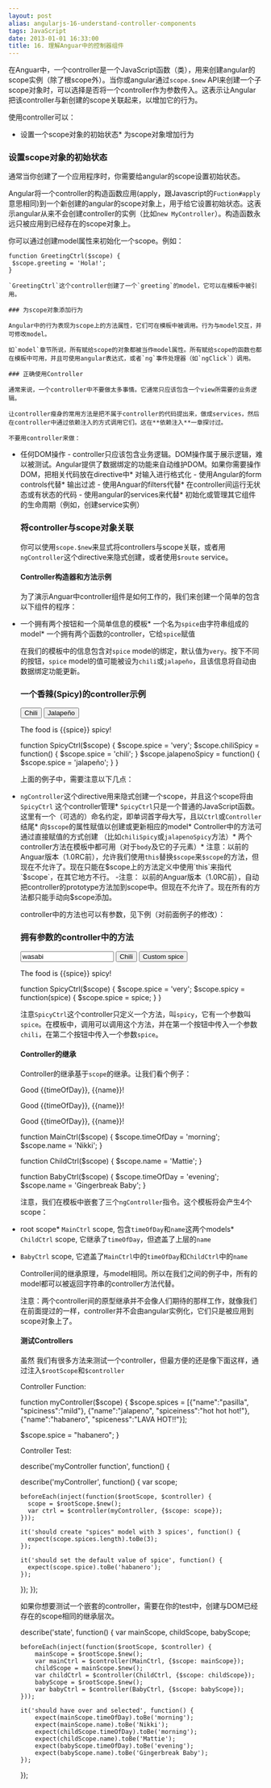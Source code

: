 ```yaml
---
layout: post
alias: angularjs-16-understand-controller-components
tags: JavaScript
date: 2013-01-01 16:33:00
title: 16. 理解Anguar中的控制器组件
---
```


在Anguar中，一个controller是一个JavaScript函数（类），用来创建angular的scope实例（除了根scope外）。当你或angular通过`scope.$new` API来创建一个子scope对象时，可以选择是否将一个controller作为参数传入。这表示让Angular把该controller与新创建的scope关联起来，以增加它的行为。

使用controller可以：

*   设置一个scope对象的初始状态*   为scope对象增加行为

### 设置scope对象的初始状态

通常当你创建了一个应用程序时，你需要给angular的scope设置初始状态。

Angular将一个controller的构造函数应用(apply，跟Javascript的`Fuction#apply`意思相同)到一个新创建的angular的scope对象上，用于给它设置初始状态。这表示angular从来不会创建controller的实例（比如`new MyController`）。构造函数永远只被应用到已经存在的scope对象上。

你可以通过创建model属性来初始化一个scope。例如：

    function GreetingCtrl($scope) {
     $scope.greeting = 'Hola!';
    }

    `GreetingCtrl`这个controller创建了一个`greeting`的model，它可以在模板中被引用。

    ### 为scope对象添加行为

    Angular中的行为表现为scope上的方法属性，它们可在模板中被调用。行为与model交互，并可修改model。

    如`model`章节所说，所有赋给scope的对象都被当作model属性。所有赋给scope的函数也都在模板中可用，并且可使用angular表达式，或者`ng`事件处理器（如`ngClick`）调用。

    ### 正确使用Controller

    通常来说，一个controller中不要做太多事情。它通常只应该包含一个view所需要的业务逻辑。

    让controller瘦身的常用方法是把不属于controller的代码提出来，做成services，然后在controller中通过依赖注入的方式调用它们。这在**依赖注入**一章探讨过。

    不要用controller来做：

*   任何DOM操作 - controller只应该包含业务逻辑。DOM操作属于展示逻辑，难以被测试。Angular提供了数据绑定的功能来自动维护DOM。如果你需要操作DOM，把相关代码放在directive中*   对输入进行格式化 - 使用Angular的form controls代替*   输出过滤 - 使用Anguar的filters代替*   在controller间运行无状态或有状态的代码 - 使用angular的services来代替*   初始化或管理其它组件的生命周期（例如，创建service实例）

    ### 将controller与scope对象关联

    你可以使用`scope.$new`来显式将controllers与scope关联，或者用`ngController`这个directive来隐式创建，或者使用`$route` service。

    #### Controller构造器和方法示例

    为了演示Anguar中controller组件是如何工作的，我们来创建一个简单的包含以下组件的程序：

*   一个拥有两个按钮和一个简单信息的模板*   一个名为`spice`由字符串组成的model*   一个拥有两个函数的controller，它给`spice`赋值

    在我们的模板中的信息包含对`spice` model的绑定，默认值为`very`。按下不同的按钮，`spice` model的值可能被设为`chili`或`jalapeño`，且该信息将自动由数据绑定功能更新。

    ### 一个香辣(Spicy)的controller示例

    <body ng-controller="SpicyCtrl">
     <button ng-click="chiliSpicy()">Chili</button>
     <button ng-click="jalapenoSpicy()">Jalapeño</button>
     <p>The food is {{spice}} spicy!</p>
    </body>

    function SpicyCtrl($scope) {
     $scope.spice = 'very';
     $scope.chiliSpicy = function() {
       $scope.spice = 'chili';
     }
     $scope.jalapenoSpicy = function() {
      $scope.spice = 'jalapeño';
     }
    }

    上面的例子中，需要注意以下几点：

*   `ngController`这个directive用来隐式创建一个scope，并且这个scope将由`SpicyCtrl` 这个controller管理*   `SpicyCtrl`只是一个普通的JavaScript函数。这里有一个（可选的）命名约定，即单词首字母大写，且以`Ctrl`或`Controller`结尾*   向`$scope`的属性赋值以创建或更新相应的model*   Controller中的方法可通过直接赋值的方式创建 （比如`chiliSpicy`或`jalapenoSpicy`方法）*   两个controller方法在模板中都可用（对于`body`及它的子元素）*   注意：以前的Anguar版本（1.0RC前），允许我们使用`this`替换`$scope`来`$scope`的方法，但现在不允许了。现在只能在$scope上的方法定义中使用`this`来指代`$scope`，在其它地方不行。 -注意： 以前的Anguar版本（1.0RC前），自动把controller的prototype方法加到scope中。但现在不允许了。现在所有的方法都只能手动向$scope添加。

    controller中的方法也可以有参数，见下例（对前面例子的修改）：

    ### 拥有参数的controller中的方法

    <body ng-controller="SpicyCtrl">
     <input ng-model="customSpice" value="wasabi">
     <button ng-click="spicy('chili')">Chili</button>
     <button ng-click="spicy(customSpice)">Custom spice</button>
     <p>The food is {{spice}} spicy!</p>
    </body>

    function SpicyCtrl($scope) {
     $scope.spice = 'very';
     $scope.spicy = function(spice) {
       $scope.spice = spice;
     }
    }

    注意`SpicyCtrl`这个controller只定义一个方法，叫`spicy`，它有一个参数叫`spice`。在模板中，调用可以调用这个方法，并在第一个按钮中传入一个参数`chili`，在第二个按钮中传入一个参数`spice`。

    #### Controller的继承

    Controller的继承基于`scope`的继承。让我们看个例子：

    <body ng-controller="MainCtrl">
     <p>Good {{timeOfDay}}, {{name}}!</p>
     <div ng-controller="ChildCtrl">
       <p>Good {{timeOfDay}}, {{name}}!</p>
       <p ng-controller="BabyCtrl">Good {{timeOfDay}}, {{name}}!</p>
    </body>

    function MainCtrl($scope) {
     $scope.timeOfDay = 'morning';
     $scope.name = 'Nikki';
    }

    function ChildCtrl($scope) {
     $scope.name = 'Mattie';
    }

    function BabyCtrl($scope) {
     $scope.timeOfDay = 'evening';
     $scope.name = 'Gingerbreak Baby';
    }

    注意，我们在模板中嵌套了三个`ngController`指令。这个模板将会产生4个scope：

*   root scope*   `MainCtrl` scope, 包含`timeOfDay`和`name`这两个models*   `ChildCtrl` scope, 它继承了`timeOfDay`，但遮盖了上层的`name`
*   `BabyCtrl` scope, 它遮盖了`MainCtrl`中的`timeOfDay`和`ChildCtrl`中的`name`

    Controller间的继承原理，与model相同。所以在我们之间的例子中，所有的model都可以被返回字符串的controller方法代替。

    注意：两个controller间的原型继承并不会像人们期待的那样工作，就像我们在前面提过的一样，controller并不会由angular实例化，它们只是被应用到scope对象上了。

    #### 测试Controllers

    虽然 我们有很多方法来测试一个controller，但最方便的还是像下面这样，通过注入`$rootScope`和`$controller`

    Controller Function:

    function myController($scope) {
       $scope.spices = [{"name":"pasilla", "spiciness":"mild"},
                      {"name":"jalapeno", "spiceiness":"hot hot hot!"},
                      {"name":"habanero", "spiceness":"LAVA HOT!!"}];

       $scope.spice = "habanero";
    }

    Controller Test:

    describe('myController function', function() {

      describe('myController', function() {
        var scope;

        beforeEach(inject(function($rootScope, $controller) {
          scope = $rootScope.$new();
          var ctrl = $controller(myController, {$scope: scope});
        }));

        it('should create "spices" model with 3 spices', function() {
          expect(scope.spices.length).toBe(3);
        });

        it('should set the default value of spice', function() {
          expect(scope.spice).toBe('habanero');
        });
      });
    });

    如果你想要测试一个嵌套的controller，需要在你的test中，创建与DOM已经存在的scope相同的继承层次。

    describe('state', function() {
        var mainScope, childScope, babyScope;

        beforeEach(inject(function($rootScope, $controller) {
            mainScope = $rootScope.$new();
            var mainCtrl = $controller(MainCtrl, {$scope: mainScope});
            childScope = mainScope.$new();
            var childCtrl = $controller(ChildCtrl, {$scope: childScope});
            babyScope = $rootScope.$new();
            var babyCtrl = $controller(BabyCtrl, {$scope: babyScope});
        }));

        it('should have over and selected', function() {
            expect(mainScope.timeOfDay).toBe('morning');
            expect(mainScope.name).toBe('Nikki');
            expect(childScope.timeOfDay).toBe('morning');
            expect(childScope.name).toBe('Mattie');
            expect(babyScope.timeOfDay).toBe('evening');
            expect(babyScope.name).toBe('Gingerbreak Baby');
        });
    });

